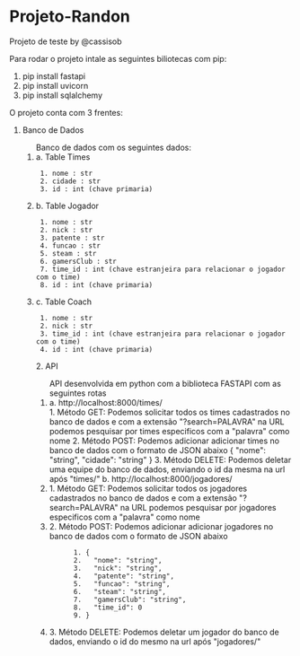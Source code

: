 # Projeto-Randon

Projeto de teste by @cassisob

Para rodar o projeto intale as seguintes biliotecas com pip:

1. pip install fastapi
2. pip install uvicorn
3. pip install sqlalchemy

O projeto conta com 3 frentes:
  1. Banco de Dados
      <ol>Banco de dados com os seguintes dados:
        <li>a. Table Times </li>
        
          1. nome : str
          2. cidade : str
          3. id : int (chave primaria)
        <li>b. Table Jogador </li>
        
          1. nome : str
          2. nick : str
          3. patente : str
          4. funcao : str
          5. steam : str
          6. gamersClub : str
          7. time_id : int (chave estranjeira para relacionar o jogador com o time)
          8. id : int (chave primaria)
       <li>c. Table Coach </li>
       
          1. nome : str
          2. nick : str
          3. time_id : int (chave estranjeira para relacionar o jogador com o time)
          4. id : int (chave primaria)
  <ol>
  2. API
    <ol> API desenvolvida em python com a biblioteca FASTAPI com as seguintes rotas
      <li>a. http://localhost:8000/times/ </li>
            1. Método GET: Podemos solicitar todos os times cadastrados no banco de dados e com a extensão "?search=PALAVRA" na URL podemos pesquisar por times especificos com a "palavra" como nome </li>
            2. Método POST: Podemos adicionar adicionar times no banco de dados com o formato de JSON abaixo
           {
            "nome": "string",
            "cidade": "string"
           }
            3. Método DELETE: Podemos deletar uma equipe do banco de dados, enviando o id da mesma na url após "times/"
            b. http://localhost:8000/jogadores/
            <li>1. Método GET: Podemos solicitar todos os jogadores cadastrados no banco de dados e com a extensão "?search=PALAVRA" na URL podemos pesquisar por jogadores especificos com a "palavra" como nome </li>
            <li>2. Método POST: Podemos adicionar adicionar jogadores no banco de dados com o formato de JSON abaixo </li>
              
          1. {
          2.   "nome": "string",
          3.   "nick": "string",
          4.   "patente": "string",
          5.   "funcao": "string",
          6.   "steam": "string",
          7.   "gamersClub": "string",
          8.   "time_id": 0
          9. }
            
    
            
<li>3. Método DELETE: Podemos deletar um jogador do banco de dados, enviando o id do mesmo na url após "jogadores/" </li>
        <ol>
        
